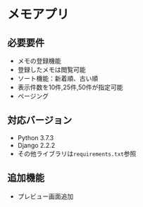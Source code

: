 # メモアプリ
## 必要要件
- メモの登録機能
- 登録したメモは閲覧可能
- ソート機能：新着順、古い順
- 表示件数を10件,25件,50件が指定可能
- ページング

## 対応バージョン
- Python 3.7.3
- Django 2.2.2
- その他ライブラリは`requirements.txt`参照

## 追加機能
- プレビュー画面追加
